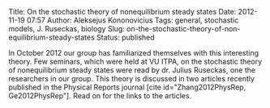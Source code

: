 Title: On the stochastic theory of nonequilibrium steady states
Date: 2012-11-19 07:57
Author: Aleksejus Kononovicius
Tags: general, stochastic models, J. Ruseckas, biology
Slug: on-the-stochastic-theory-of-non-equilibrium-steady-states
Status: published

In October 2012
our group has familiarized themselves with this interesting theory. Few
seminars, which were held at VU ITPA, on the stochastic theory of
nonequilibrium steady states were read by dr. Julius Ruseckas, one the
researchers in our group. This theory is discussed in two articles
recently published in the Physical Reports journal \[cite
id="Zhang2012PhysRep, Ge2012PhysRep"\]. Read
on for the links to the
articles.
